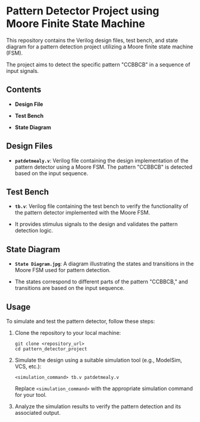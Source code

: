 
# Pattern Detector Project using Moore Finite State Machine

This repository contains the Verilog design files, test bench, and state diagram for a pattern detection project utilizing a Moore finite state machine (FSM). 

The project aims to detect the specific pattern "CCBBCB" in a sequence of input signals.

## Contents

- **Design File**

- **Test Bench**

- **State Diagram**

## Design Files

- **`patdetmealy.v`**: Verilog file containing the design implementation of the pattern detector using a Moore FSM. The pattern "CCBBCB" is detected based on the input sequence.

## Test Bench

- **`tb.v`**: Verilog file containing the test bench to verify the functionality of the pattern detector implemented with the Moore FSM.

- It provides stimulus signals to the design and validates the pattern detection logic.

## State Diagram

- **`State Diagram.jpg`**: A diagram illustrating the states and transitions in the Moore FSM used for pattern detection.

-   The states correspond to different parts of the pattern "CCBBCB," and transitions are based on the input sequence.

## Usage

To simulate and test the pattern detector, follow these steps:

1. Clone the repository to your local machine:
   ```
   git clone <repository_url>
   cd pattern_detector_project
   ```

2. Simulate the design using a suitable simulation tool (e.g., ModelSim, VCS, etc.):
   ```
   <simulation_command> tb.v patdetmealy.v
   ```

   Replace `<simulation_command>` with the appropriate simulation command for your tool.

3. Analyze the simulation results to verify the pattern detection and its associated output.

